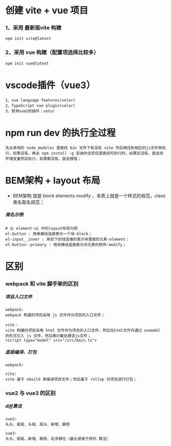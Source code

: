 # 创建 vite + vue 项目

### 1、采用 最新版vite 构建

```
npm init vite@latest
```

### 2、采用 vue 构建（配置项选择比较多）

```
npm init vue@latest
```

# vscode插件（vue3）

```
1、vue language features(volar)
2、TypeScript vue plugin(volar)
3、禁用vue2的插件：vetur
```

# npm run dev 的执行全过程

```
先从本地的 node_modules 里面找 bin 文件下有没有 vite 然后再找到相应的js文件来执行，如果没有，再去 npm install -g 安装的全局包里面找可执行的，如果还没有，就去找环境变量然后执行，如果都没有，就会报错；
```

# BEM架构 + layout 布局

- BEM架构 就是 block elements modify ，本质上就是一个样式的规范，class类名取名规范；

##### 类名示例

```
# 以 element-ui 中的layout布局为例
el-button : 用单横线连接表示一个块-block；
el-input__inner : 用双下划线连接的表示块里面的元素-element；
el-button--primary : 用双横线连接表示对元素的修饰-modify；
```



# 区别

### webpack 和 vite 脚手架的区别

##### 项目入口文件

```
webpack:
webpack 构建的项目采用 js 文件作为项目的入口文件；

vite：
vite 构建的项目采用 html 文件作为项目的入口文件，然后在html文件内通过 esmodel 的形式引入 js 文件，然后再拦截处理该js文件；
<script type="model" src="/src/main.ts">

```

##### 底层编译、打包

```
webpack:

vite:
vite 基于 ebuild 来编译项目文件；然后基于 rollup 对项目进行打包；
```

### vue2 与 vue3 的区别

##### diff算法

```
vue2:
头头、尾尾、头尾、尾头、新增、删除

vue3:
头头、尾尾、新增、删除、乱序移位（最长递增子序列 算法）
```

